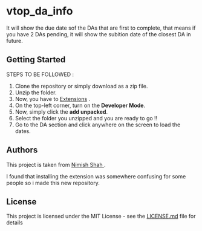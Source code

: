 # vtop_da_info

It will show the due date sof the DAs that are first to complete, that means if you have 2 DAs pending, it will show the subition date of the closest DA in future.

## Getting Started
STEPS TO BE FOLLOWED :
1) Clone the repository or simply download as a zip file.
2) Unzip the folder.
3) Now, you have to [Extensions](chrome://extensions/) .
4) On the top-left corner, turn on the **Developer Mode**.
5) Now, simply click the **add unpacked**.
6) Select the folder you unzipped and you are ready to go !!
7) Go to the DA section and click anywhere on the screen to load the dates.




## Authors

This project is taken from <a href="https://github.com/sudonims"> Nimish Shah </a>.<br>

I found that installing the extension was somewhere confusing for some people so i made this new repository.

## License

This project is licensed under the MIT License - see the [LICENSE.md](LICENSE.md) file for details

